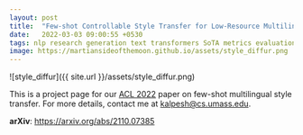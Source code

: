 ```yaml
---
layout: post
title:  "Few-shot Controllable Style Transfer for Low-Resource Multilingual Settings - Project Page"
date:   2022-03-03 09:00:55 +0530
tags: nlp research generation text transformers SoTA metrics evaluation style transfer indic languages few shot multilingual
image: https://martiansideofthemoon.github.io/assets/style_diffur.png
---
```


![style_diffur]({{ site.url }}/assets/style_diffur.png)

This is a project page for our [ACL 2022](https://2021.naacl.org/) paper on few-shot multilingual style transfer. For more details, contact me at [kalpesh@cs.umass.edu](mailto:kalpesh@cs.umass.edu).

**arXiv**: https://arxiv.org/abs/2110.07385
